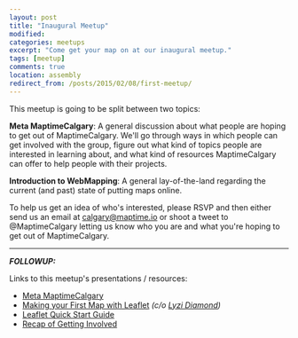 ```yaml
---
layout: post
title: "Inaugural Meetup"
modified:
categories: meetups
excerpt: "Come get your map on at our inaugural meetup."
tags: [meetup]
comments: true
location: assembly
redirect_from: /posts/2015/02/08/first-meetup/
---
```


This meetup is going to be split between two topics:

**Meta MaptimeCalgary**: A general discussion about what people are hoping to get out of MaptimeCalgary. We'll go through ways in which people can get involved with the group, figure out what kind of topics people are interested in learning about, and what kind of resources MaptimeCalgary can offer to help people with their projects.

**Introduction to WebMapping**: A general lay-of-the-land regarding the current (and past) state of putting maps online.

To help us get an idea of who's interested, please RSVP and then either send us an email at calgary@maptime.io or shoot a tweet to @MaptimeCalgary letting us know who you are and what you're hoping to get out of MaptimeCalgary.

---

**_FOLLOWUP:_**

Links to this meetup's presentations / resources:

- [Meta MaptimeCalgary](/presentation-meta-maptime)
- [Making your First Map with Leaflet](http://lyzidiamond.com/nacis-talk/#0) _(c/o [Lyzi Diamond](http://lyzidiamond.com/))_
- [Leaflet Quick Start Guide](http://leafletjs.com/examples/quick-start.html)
- [Recap of Getting Involved](/posts/2015/02/23/getting-involved/)
